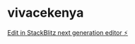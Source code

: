 # vivacekenya

[Edit in StackBlitz next generation editor ⚡️](https://stackblitz.com/~/github.com/SikoliaKE/vivacekenya)